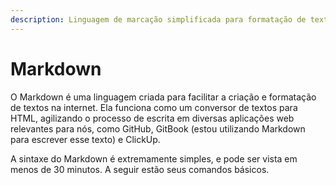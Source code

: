 ```yaml
---
description: Linguagem de marcação simplificada para formatação de textos
---
```


# Markdown

O Markdown é uma linguagem criada para facilitar a criação e formatação de textos na internet. Ela funciona como um conversor de textos para HTML, agilizando o processo de escrita em diversas aplicações web relevantes para nós, como GitHub, GitBook (estou utilizando Markdown para escrever esse texto) e ClickUp.

A sintaxe do Markdown é extremamente simples, e pode ser vista em menos de 30 minutos. A seguir estão seus comandos básicos.
